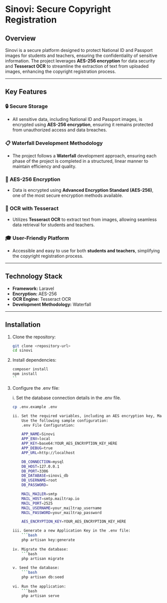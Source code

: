 # Sinovi: Secure Copyright Registration

## Overview
Sinovi is a secure platform designed to protect National ID and Passport images for students and teachers, ensuring the confidentiality of sensitive information. The project leverages **AES-256 encryption** for data security and **Tesseract OCR** to streamline the extraction of text from uploaded images, enhancing the copyright registration process.

---

## Key Features

### 🔒 **Secure Storage**  
- All sensitive data, including National ID and Passport images, is encrypted using **AES-256 encryption**, ensuring it remains protected from unauthorized access and data breaches.

### 📋 **Waterfall Development Methodology**  
- The project follows a **Waterfall** development approach, ensuring each phase of the project is completed in a structured, linear manner to maintain efficiency and quality.

### 🔐 **AES-256 Encryption**  
- Data is encrypted using **Advanced Encryption Standard (AES-256)**, one of the most secure encryption methods available.

### 📄 **OCR with Tesseract**  
- Utilizes **Tesseract OCR** to extract text from images, allowing seamless data retrieval for students and teachers.

### 🎓 **User-Friendly Platform**  
- Accessible and easy to use for both **students and teachers**, simplifying the copyright registration process.

---

## Technology Stack

- **Framework:** Laravel  
- **Encryption:** AES-256  
- **OCR Engine:** Tesseract OCR  
- **Development Methodology:** Waterfall

---

## Installation

1. Clone the repository:
   ```bash
   git clone <repository-url>
   cd sinovi
2. Install dependencies:
   ```bash
   composer install
   npm install
   ``
3. Configure the .env file:

    i. Set the database connection details in the .env file.
    ```bash
    cp .env.example .env
    
    ii. Set the required variables, including an AES encryption key, Mailtrap credentials, and database configuration (leave the password field empty).
        Use the following sample configuration:
        .env File Configuration:

        APP_NAME=Sinovi
        APP_ENV=local
        APP_KEY=base64:YOUR_AES_ENCRYPTION_KEY_HERE
        APP_DEBUG=true
        APP_URL=http://localhost

        DB_CONNECTION=mysql
        DB_HOST=127.0.0.1
        DB_PORT=3306
        DB_DATABASE=sinovi_db
        DB_USERNAME=root
        DB_PASSWORD=

        MAIL_MAILER=smtp
        MAIL_HOST=smtp.mailtrap.io
        MAIL_PORT=2525
        MAIL_USERNAME=your_mailtrap_username
        MAIL_PASSWORD=your_mailtrap_password

        AES_ENCRYPTION_KEY=YOUR_AES_ENCRYPTION_KEY_HERE

    iii. Generate a new Application Key in the .env file:
        ```bash
        php artisan key:generate
       
    iv. Migrate the database:
        ```bash
        php artisan migrate
        
    v. Seed the database:
        ```bash
        php artisan db:seed
        
    vi. Run the application:
        ```bash
        php artisan serve
        


